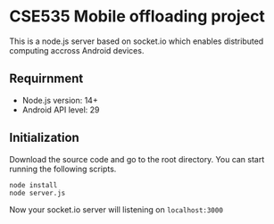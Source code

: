 # CSE535 Mobile offloading project
This is a node.js server based on socket.io which enables distributed computing accross Android devices. 

## Requirnment
* Node.js version: 14+
* Android API level: 29

## Initialization
Download the source code and go to the root directory. You can start running the following scripts.
```
node install
node server.js
```
Now your socket.io server will listening on `localhost:3000`
